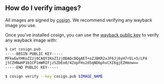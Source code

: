 ## How do I verify images?

All images are signed by [cosign](https://github.com/sigstore/cosign). We recommend verifying any wayback image you use.

Once you've installed cosign, you can use the [wayback public key](https://github.com/wabarc/wayback/blob/main/cosign.pub) to verify any wayback image with:

```bash
$ cat cosign.pub
-----BEGIN PUBLIC KEY-----
MFkwEwYHKoZIzj0CAQYIKoZIzj0DAQcDQgAET+oZJBKR2xJF6Jj6yH7rEL+5/LP4
jtCZHNwHP1b1CP1mWRIFjzSZbEo0/4ZopFHs2d5qNDbphvCXI6gjEZHmnw==
-----END PUBLIC KEY-----

$ cosign verify --key cosign.pub $IMAGE_NAME
```

